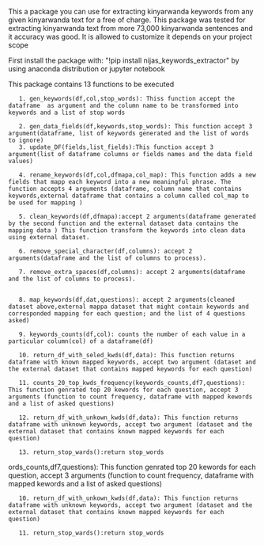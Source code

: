 This a package you can use for extracting kinyarwanda keywords from any given kinyarwanda text for a free of charge.
This package was tested for extracting kinyarwanda text from more 73,000 kinyarwanda sentences and it accuracy was good.
It is allowed to customize it depends on your project scope 

First install the package with: "!pip install nijas_keywords_extractor" by using anaconda distribution or jupyter notebook

This package contains 13 functions to be executed 

       1. gen_keywords(df,col,stop_words): Thiss function accept the dataframe  as argument and the column name to be transformed into keywords and a list of stop words

       2. gen_data_fields(df,keywords,stop_words): This function accept 3 argument(dataframe, list of keywords generated and the list of words to ignore)
       3. update_DF(fields,list_fields):This function accept 3 argument(list of dataframe columns or fields names and the data field values)

       4. rename_keywords(df,col,dfmapa,col_map): This function adds a new fields that mapp each keyword into a new meaningful phrase. The function accepts 4 arguments (dataframe, column name that contains keywords,external dataframe that contains a column called col_map to be used for mapping )

       5. clean_keywords(df,dfmapa):accept 2 arguments(dataframe generated by the second function and the external dataset data contains the mapping data ) This function transform the keywords into clean data using external dataset. 
       
       6. remove_special_character(df,columns): accept 2 arguments(dataframe and the list of columns to process). 

       7. remove_extra_spaces(df,columns): accept 2 arguments(dataframe and the list of columns to process).


       8. map_keywords(df,dat,questions): accept 2 arguments(cleaned dataset above,external mappa dataset that might contain keywords and corresponded mapping for each question; and the list of 4 questions asked)

       9. keywords_counts(df,col): counts the number of each value in a particular column(col) of a dataframe(df)

       10. return_df_with_seled_kwds(df,data): This function returns dataframe with known mapped keywords, accept two argument (dataset and the external dataset that contains mapped keywords for each question)

       11. counts_20_top_kwds_frequency(keywords_counts,df7,questions): This function genrated top 20 kewords for each question, accept 3 arguments (function to count frequency, dataframe with mapped kewords and a list of asked questions)

       12. return_df_with_unkown_kwds(df,data): This function returns dataframe with unknown keywords, accept two argument (dataset and the external dataset that contains known mapped keywords for each question)

       13. return_stop_wards():return stop_words
ords_counts,df7,questions): This function genrated top 20 kewords for each question, accept 3 arguments (function to count frequency, dataframe with mapped kewords and a list of asked questions)

       10. return_df_with_unkown_kwds(df,data): This function returns dataframe with unknown keywords, accept two argument (dataset and the external dataset that contains known mapped keywords for each question)

       11. return_stop_wards():return stop_words
